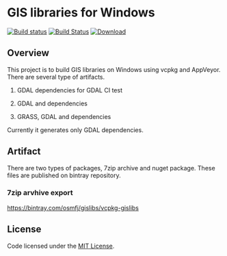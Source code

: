 # GIS libraries for Windows

 [![Build status](https://ci.appveyor.com/api/projects/status/2q7qg7xqjdqamxhb?svg=true)](https://ci.appveyor.com/project/miurahr/vcpkg-gislibs) 
 [![Build Status](https://travis-ci.org/miurahr/vcpkg_gislibs.svg?branch=master)](https://travis-ci.org/miurahr/vcpkg_gislibs)
 [ ![Download](https://api.bintray.com/packages/osmfj/gislibs/vcpkg-gislibs/images/download.svg) ](https://bintray.com/osmfj/gislibs/vcpkg-gislibs/_latestVersion) 
 
## Overview

This project is to build GIS libraries on Windows using vcpkg and AppVeyor.
There are several type of artifacts.

1. GDAL dependencies for GDAL CI test

2. GDAL and dependencies

3. GRASS, GDAL and dependencies

Currently it generates only GDAL dependencies.

## Artifact

There are two types of packages, 7zip archive and nuget package.
These files are published on bintray repository.

### 7zip arvhive export

https://bintray.com/osmfj/gislibs/vcpkg-gislibs


## License

Code licensed under the [MIT License](LICENSE.txt).
